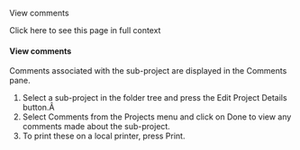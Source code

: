 View comments

Click here to see this page in full context

####  View comments

Comments associated with the sub-project are displayed in the Comments pane.

  1. Select a sub-project in the folder tree and press the Edit Project Details button.Â 
  2. Select Comments from the Projects menu and click on Done to view any comments made about the sub-project. 
  3. To print these on a local printer, press Print. 

